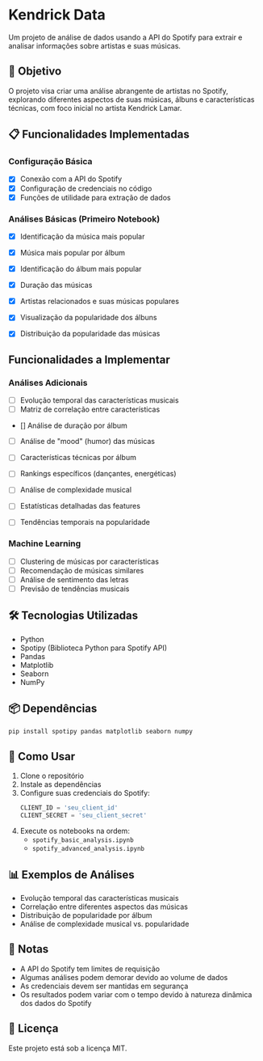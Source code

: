 # Kendrick Data
Um projeto de análise de dados usando a API do Spotify para extrair e analisar informações sobre artistas e suas músicas.

## 🎯 Objetivo
O projeto visa criar uma análise abrangente de artistas no Spotify, explorando diferentes aspectos de suas músicas, álbuns e características técnicas, com foco inicial no artista Kendrick Lamar.

## 📋 Funcionalidades Implementadas

### Configuração Básica
- [x] Conexão com a API do Spotify
- [x] Configuração de credenciais no código
- [x] Funções de utilidade para extração de dados

### Análises Básicas (Primeiro Notebook)
- [x] Identificação da música mais popular
- [x] Música mais popular por álbum
- [x] Identificação do álbum mais popular
- [x] Duração das músicas
- [x] Artistas relacionados e suas músicas populares
- [x] Visualização da popularidade dos álbuns
- [x] Distribuição da popularidade das músicas


## Funcionalidades a Implementar

### Análises Adicionais
 - [ ]  Evolução temporal das características musicais
- [ ] Matriz de correlação entre características
- [] Análise de duração por álbum
- [ ] Análise de "mood" (humor) das músicas
- [ ] Características técnicas por álbum
- [ ] Rankings específicos (dançantes, energéticas)
- [ ] Análise de complexidade musical
- [ ] Estatísticas detalhadas das features
- [ ] Tendências temporais na popularidade


### Machine Learning
- [ ] Clustering de músicas por características
- [ ] Recomendação de músicas similares
- [ ] Análise de sentimento das letras
- [ ] Previsão de tendências musicais

## 🛠️ Tecnologias Utilizadas
- Python
- Spotipy (Biblioteca Python para Spotify API)
- Pandas
- Matplotlib
- Seaborn
- NumPy

## 📦 Dependências
```bash
pip install spotipy pandas matplotlib seaborn numpy
```

## 🚀 Como Usar
1. Clone o repositório
2. Instale as dependências
3. Configure suas credenciais do Spotify:
   ```python
   CLIENT_ID = 'seu_client_id'
   CLIENT_SECRET = 'seu_client_secret'
   ```
4. Execute os notebooks na ordem:
   - `spotify_basic_analysis.ipynb`
   - `spotify_advanced_analysis.ipynb`

## 📊 Exemplos de Análises
- Evolução temporal das características musicais
- Correlação entre diferentes aspectos das músicas
- Distribuição de popularidade por álbum
- Análise de complexidade musical vs. popularidade

## 📝 Notas
- A API do Spotify tem limites de requisição
- Algumas análises podem demorar devido ao volume de dados
- As credenciais devem ser mantidas em segurança
- Os resultados podem variar com o tempo devido à natureza dinâmica dos dados do Spotify

## 📄 Licença
Este projeto está sob a licença MIT.
